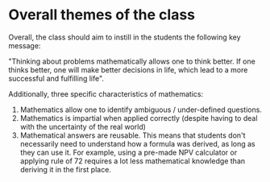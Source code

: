 # Overall themes of the class
Overall, the class should aim to instill in the students the following key message:

"Thinking about problems mathematically allows one to think better. If one thinks better, one will make better decisions in life, which lead to a more successful and fulfilling life".

Additionally, three specific characteristics of mathematics:
1. Mathematics allow one to identify ambiguous / under-defined questions.
2. Mathematics is impartial when applied correctly (despite having to deal with the uncertainty of the real world)
3. Mathematical answers are reusable. This means that students don't necessarily need to understand how a formula was derived, as long as they can use it. For example, using a pre-made NPV calculator or applying rule of 72 requires a lot less mathematical knowledge than deriving it in the first place.
